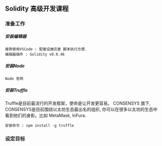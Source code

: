 ## Solidity 高级开发课程


### 准备工作

##### 安装编辑器

```
推荐使用VSCode : 配套设施完善 脚本执行方便.
编辑器插件 : Solidity v0.0.46
```

##### 安装Node

```
Node 官网
```

##### 安装Truffle

Truffle是目前最流行的开发框架，使命是让开发更容易。
CONSENSYS 旗下, CONSENSYS是目前围绕以太坊生态最出名的组织, 你可以在很多以太坊的生态中看到他们的身影。比如 MetaMask, InFura.

```
安装命令 : npm install -g truffle
```

### 设定目标






